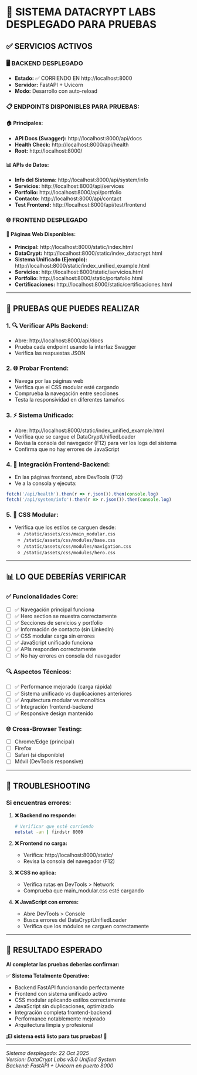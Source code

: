 # 🚀 SISTEMA DATACRYPT LABS DESPLEGADO PARA PRUEBAS

## ✅ SERVICIOS ACTIVOS

### 🖥️ **BACKEND DESPLEGADO**
- **Estado:** ✅ CORRIENDO EN http://localhost:8000
- **Servidor:** FastAPI + Uvicorn
- **Modo:** Desarrollo con auto-reload

### 📋 **ENDPOINTS DISPONIBLES PARA PRUEBAS:**

#### 🏠 **Principales:**
- **API Docs (Swagger):** http://localhost:8000/api/docs
- **Health Check:** http://localhost:8000/api/health
- **Root:** http://localhost:8000/

#### 📊 **APIs de Datos:**
- **Info del Sistema:** http://localhost:8000/api/system/info
- **Servicios:** http://localhost:8000/api/services  
- **Portfolio:** http://localhost:8000/api/portfolio
- **Contacto:** http://localhost:8000/api/contact
- **Test Frontend:** http://localhost:8000/api/test/frontend

### 🌐 **FRONTEND DESPLEGADO**

#### 📄 **Páginas Web Disponibles:**
- **Principal:** http://localhost:8000/static/index.html
- **DataCrypt:** http://localhost:8000/static/index_datacrypt.html
- **Sistema Unificado (Ejemplo):** http://localhost:8000/static/index_unified_example.html
- **Servicios:** http://localhost:8000/static/servicios.html
- **Portfolio:** http://localhost:8000/static/portafolio.html
- **Certificaciones:** http://localhost:8000/static/certificaciones.html

---

## 🧪 PRUEBAS QUE PUEDES REALIZAR

### 1. **🔍 Verificar APIs Backend:**
   - Abre: http://localhost:8000/api/docs
   - Prueba cada endpoint usando la interfaz Swagger
   - Verifica las respuestas JSON

### 2. **🌐 Probar Frontend:**
   - Navega por las páginas web
   - Verifica que el CSS modular esté cargando
   - Comprueba la navegación entre secciones
   - Testa la responsividad en diferentes tamaños

### 3. **⚡ Sistema Unificado:**
   - Abre: http://localhost:8000/static/index_unified_example.html
   - Verifica que se cargue el DataCryptUnifiedLoader
   - Revisa la consola del navegador (F12) para ver los logs del sistema
   - Confirma que no hay errores de JavaScript

### 4. **📱 Integración Frontend-Backend:**
   - En las páginas frontend, abre DevTools (F12)
   - Ve a la consola y ejecuta:
   ```javascript
   fetch('/api/health').then(r => r.json()).then(console.log)
   fetch('/api/system/info').then(r => r.json()).then(console.log)
   ```

### 5. **🎨 CSS Modular:**
   - Verifica que los estilos se carguen desde:
     - `/static/assets/css/main_modular.css`
     - `/static/assets/css/modules/base.css`
     - `/static/assets/css/modules/navigation.css`
     - `/static/assets/css/modules/hero.css`

---

## 📊 LO QUE DEBERÍAS VERIFICAR

### ✅ **Funcionalidades Core:**
- [ ] ✅ Navegación principal funciona
- [ ] ✅ Hero section se muestra correctamente
- [ ] ✅ Secciones de servicios y portfolio
- [ ] ✅ Información de contacto (sin LinkedIn)
- [ ] ✅ CSS modular carga sin errores
- [ ] ✅ JavaScript unificado funciona
- [ ] ✅ APIs responden correctamente
- [ ] ✅ No hay errores en consola del navegador

### 🔍 **Aspectos Técnicos:**
- [ ] ✅ Performance mejorado (carga rápida)
- [ ] ✅ Sistema unificado vs duplicaciones anteriores
- [ ] ✅ Arquitectura modular vs monolítica
- [ ] ✅ Integración frontend-backend
- [ ] ✅ Responsive design mantenido

### 🌐 **Cross-Browser Testing:**
- [ ] Chrome/Edge (principal)
- [ ] Firefox
- [ ] Safari (si disponible)
- [ ] Móvil (DevTools responsive)

---

## 🚨 TROUBLESHOOTING

### **Si encuentras errores:**

1. **❌ Backend no responde:**
   ```bash
   # Verificar que esté corriendo
   netstat -an | findstr 8000
   ```

2. **❌ Frontend no carga:**
   - Verifica: http://localhost:8000/static/
   - Revisa la consola del navegador (F12)

3. **❌ CSS no aplica:**
   - Verifica rutas en DevTools > Network
   - Comprueba que main_modular.css esté cargando

4. **❌ JavaScript con errores:**
   - Abre DevTools > Console
   - Busca errores del DataCryptUnifiedLoader
   - Verifica que los módulos se carguen correctamente

---

## 🎯 RESULTADO ESPERADO

**Al completar las pruebas deberías confirmar:**

✅ **Sistema Totalmente Operativo:**
- Backend FastAPI funcionando perfectamente
- Frontend con sistema unificado activo
- CSS modular aplicando estilos correctamente  
- JavaScript sin duplicaciones, optimizado
- Integración completa frontend-backend
- Performance notablemente mejorado
- Arquitectura limpia y profesional

**¡El sistema está listo para tus pruebas! 🚀**

---

*Sistema desplegado: 22 Oct 2025*  
*Version: DataCrypt Labs v3.0 Unified System*  
*Backend: FastAPI + Uvicorn en puerto 8000*